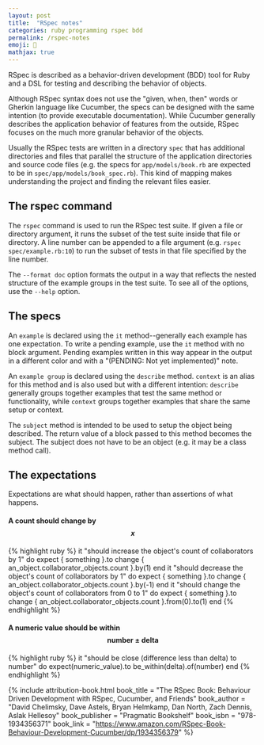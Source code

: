 ```yaml
---
layout: post
title:  "RSpec notes"
categories: ruby programming rspec bdd
permalink: /rspec-notes
emoji: 🧪
mathjax: true
---
```


RSpec is described as a behavior-driven development (BDD) tool for Ruby and a DSL for testing and describing the behavior of objects.

Although RSpec syntax does not use the "given, when, then" words or Gherkin language like Cucumber, the specs can be designed with the same intention (to provide executable documentation). While Cucumber generally describes the application behavior of features from the outside, RSpec focuses on the much more granular behavior of the objects.

Usually the RSpec tests are written in a directory `spec` that has additional directories and files that parallel the structure of the application directories and source code files (e.g. the specs for `app/models/book.rb` are expected to be in `spec/app/models/book_spec.rb`). This kind of mapping makes understanding the project and finding the relevant files easier.

## The rspec command

The `rspec` command is used to run the RSpec test suite. If given a file or directory argument, it runs the subset of the test suite inside that file or directory. A line number can be appended to a file argument (e.g. `rspec spec/example.rb:10`) to run the subset of tests in that file specified by the line number.

The `--format doc` option formats the output in a way that reflects the nested structure of the example groups in the test suite. To see all of the options, use the `--help` option.

## The specs

An `example` is declared using the `it` method--generally each example has one expectation. To write a pending example, use the `it` method with no block argument. Pending examples written in this way appear in the output in a different color and with a "(PENDING: Not yet implemented)" note.

An `example group` is declared using the `describe` method. `context` is an alias for this method and is also used but with a different intention: `describe` generally groups together examples that test the same method or functionality, while `context` groups together examples that share the same setup or context.

The `subject` method is intended to be used to setup the object being described. The return value of a block passed to this method becomes the subject. The subject does not have to be an object (e.g. it may be a class method call).

## The expectations

Expectations are what should happen, rather than assertions of what happens.

#### A count should change by $$ x $$

{% highlight ruby %}
it "should increase the object's count of collaborators by 1" do
  expect { something }.to change { an_object.collaborator_objects.count }.by(1)
end
it "should decrease the object's count of collaborators by 1" do
  expect { something }.to change { an_object.collaborator_objects.count }.by(-1)
end
it "should change the object's count of collaborators from 0 to 1" do
  expect { something }.to change { an_object.collaborator_objects.count }.from(0).to(1)
end
{% endhighlight %}

#### A numeric value should be within $$ \text{number} \pm \text{delta} $$

{% highlight ruby %}
it "should be close (difference less than delta) to number" do
  expect(numeric_value).to be_within(delta).of(number)
end
{% endhighlight %}

{% include attribution-book.html
  book_title = "The RSpec Book: Behaviour Driven Development with RSpec, Cucumber, and Friends"
  book_author = "David Chelimsky, Dave Astels, Bryan Helmkamp, Dan North, Zach Dennis, Aslak Hellesoy"
  book_publisher = "Pragmatic Bookshelf"
  book_isbn = "978-1934356371"
  book_link = "https://www.amazon.com/RSpec-Book-Behaviour-Development-Cucumber/dp/1934356379"
%}
